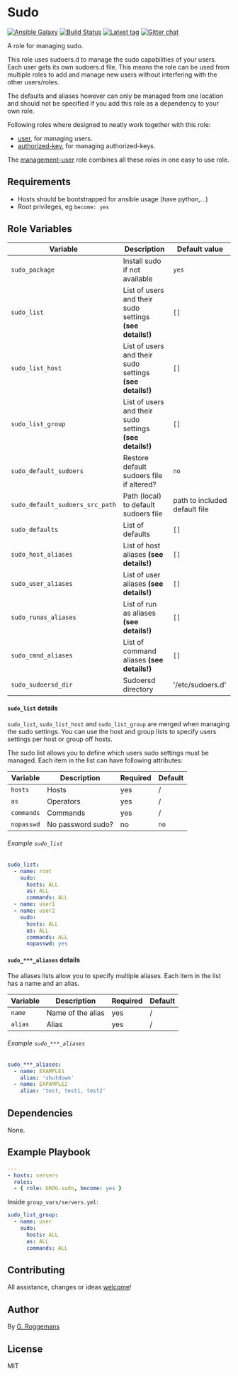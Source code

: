 # Sudo

[![Ansible Galaxy][galaxy_image]][galaxy_link]
[![Build Status][travis_image]][travis_link]
[![Latest tag][tag_image]][tag_url]
[![Gitter chat][gitter_image]][gitter_url]

A role for managing sudo.

This role uses sudoers.d to manage the sudo capabilities of your users. Each
user gets its own sudoers.d file. This means the role can be used from multiple
roles to add and manage new users without interfering with the other
users/roles.

The defaults and aliases however can only be managed from one location and
should not be specified if you add this role as a dependency to your own role.

Following roles where designed to neatly work together with this role:

- [user][grog.user], for managing users.
- [authorized-key][grog.authorized-key], for managing authorized-keys.

The [management-user][grog.management-user] role combines all these roles in
one easy to use role.

## Requirements

- Hosts should be bootstrapped for ansible usage (have python,...)
- Root privileges, eg `become: yes`

## Role Variables

| Variable | Description | Default value |
|----------|-------------|---------------|
| `sudo_package` | Install sudo if not available | `yes` |
| `sudo_list` | List of users and their sudo settings **(see details!)** | `[]` |
| `sudo_list_host`| List of users and their sudo settings **(see details!)**  | `[]` |
| `sudo_list_group` | List of users and their sudo settings **(see details!)** | `[]` |
| `sudo_default_sudoers` | Restore default sudoers file if altered? | `no` |
| `sudo_default_sudoers_src_path` | Path (local) to default sudoers file | path to included default file |
| `sudo_defaults` | List of defaults | `[]` |
| `sudo_host_aliases` | List of host aliases **(see details!)** | `[]` |
| `sudo_user_aliases` | List of user aliases **(see details!)** | `[]` |
| `sudo_runas_aliases` | List of run as aliases **(see details!)** | `[]` |
| `sudo_cmnd_aliases` | List of command aliases **(see details!)** | `[]` |
| `sudo_sudoersd_dir` | Sudoersd directory | '/etc/sudoers.d' |

#### `sudo_list` details

`sudo_list`, `sudo_list_host` and `sudo_list_group` are merged when managing
the sudo settings. You can use the host and group lists to specify users
settings per host or group off hosts.

The sudo list allows you to define which users sudo settings must be managed.
Each item in the list can have following attributes:

| Variable | Description | Required | Default |
|----------|-------------|----------|---------|
| `hosts` | Hosts | yes | / |
| `as` | Operators | yes | / |
| `commands` | Commands | yes | / |
| `nopasswd` | No password sudo? | no | `no` |

###### Example `sudo_list`

```yaml
sudo_list:
  - name: root
    sudo:
      hosts: ALL
      as: ALL
      commands: ALL
  - name: user1
  - name: user2
    sudo:
      hosts: ALL
      as: ALL
      commands: ALL
      nopasswd: yes
```

#### `sudo_***_aliases` details

The aliases lists allow you to specify multiple aliases. Each item in the
list has a name and an alias.

| Variable | Description | Required | Default |
|----------|-------------|----------|---------|
| `name` | Name of the alias | yes | / |
| `alias` | Alias | yes | / |

###### Example `sudo_***_aliases`

```yaml
sudo_***_aliases:
  - name: EXAMPLE1
    alias: 'shutdown'
  - name: EXPAMPLE2
    alias: 'test, test1, test2'
```

## Dependencies

None.

## Example Playbook

```yaml
---
- hosts: servers
  roles:
  - { role: GROG.sudo, become: yes }
```

Inside `group_vars/servers.yml`:

```yaml
sudo_list_group:
  - name: user
    sudo:
      hosts: ALL
      as: ALL
      commands: ALL
```

## Contributing
All assistance, changes or ideas [welcome][issues]!

## Author
By [G. Roggemans][groggemans]

## License
MIT

[galaxy_image]:         http://img.shields.io/badge/galaxy-GROG.sudo-660198.svg?style=flat
[galaxy_link]:          https://galaxy.ansible.com/GROG/sudo
[travis_image]:         https://travis-ci.org/GROG/ansible-role-sudo.svg?branch=master
[travis_link]:          https://travis-ci.org/GROG/ansible-role-sudo
[tag_image]:            https://img.shields.io/github/tag/GROG/ansible-role-sudo.svg
[tag_url]:              https://github.com/GROG/ansible-role-sudo/tags
[gitter_image]:         https://badges.gitter.im/GROG/chat.svg
[gitter_url]:           https://gitter.im/GROG/chat

[grog.user]:            https://galaxy.ansible.com/GROG/user
[grog.authorized-key]:  https://galaxy.ansible.com/GROG/authorized-key
[grog.management-user]: https://galaxy.ansible.com/GROG/management-user

[issues]:               https://github.com/GROG/ansible-role-sudo/issues
[groggemans]:           https://github.com/groggemans
